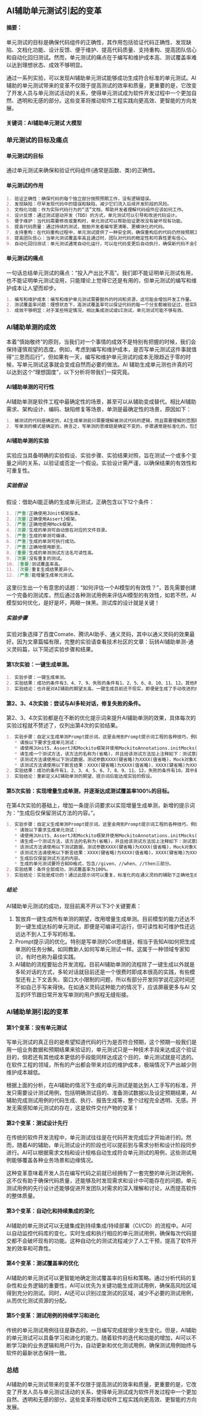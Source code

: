 ## AI辅助单元测试引起的变革

#### 摘要：

单元测试的目标是确保代码组件的正确性，其作用包括验证代码正确性、发现缺陷、文档化功能、设计反馈、便于维护、提高代码质量、支持重构、提高团队信心和自动化回归测试。然而，单元测试的痛点在于编写和维护成本高、测试覆盖率难以达到理想状态、成效不够明显。

通过一系列实验，可以发现AI辅助单元测试能够成功生成符合标准的单元测试。AI辅助的单元测试带来的变革不仅限于提高测试的效率和质量，更重要的是，它改变了开发人员与单元测试活动的关系，使得单元测试成为软件开发过程中一个更加自然、透明和无感的部分。这些变革将推动软件工程实践向更高效、更智能的方向发展。

#### 关键词：AI辅助单元测试 大模型

### 单元测试的目标及痛点

#### 单元测试的目标

通过单元测试来确保和验证代码组件(通常是函数、类)的正确性。

#### 单元测试的作用

```markdown
1. 验证正确性：确保代码的每个独立部分按照预期工作，没有逻辑错误。
2. 发现缺陷：尽早发现代码中的错误和缺陷，减少它们流入后续开发阶段的风险。
3. 文档化功能：作为实际代码行为的“活”文档，帮助开发者理解代码组件应该如何工作。
4. 设计反馈：通过测试驱动开发（TDD）的方式，单元测试可以引导和改进代码设计。
5. 便于维护：当代码需要修改或重构时，单元测试可以帮助验证更改没有破坏现有功能。
6. 提高代码质量：通过持续的测试，鼓励开发者编写更清晰、更模块化的代码。
7. 支持重构：在代码重构过程中，单元测试提供了一种安全网，确保重构后的代码仍然按预期工作。
8. 提高团队信心：当单元测试覆盖率高且通过时，团队对代码的稳定性和可靠性更有信心。
9. 自动化回归测试：单元测试通常自动化运行，可以在代码变更后自动执行，确保新代码不会引入回归错误。
```

#### 单元测试的痛点

一句话总结单元测试的痛点：“投入产出比不高”。我们即不能证明单元测试有用，也不能证明单元测试没用，只能理论上觉得它还是有用的，但单元测试的编写和维护成本让人望而却步。

```markdown
1. 编写和维护成本：编写和维护单元测试需要额外的时间和资源，这可能会增加开发工作量。
2. 测试覆盖率问题：理想状态下，高测试覆盖率可以保证代码的每一个分支都被验证过，但实际上要达到高覆盖率是非常困难的。
3. 成效不够明显：对于某些特定情况，相比集成测试或UI测试，单元测试可能不够有效。
```

### AI辅助单测的成效

本着“慎始敬终”的原则，当我们对一个事情的成效不是特别有把握的时候，我们会保持谨慎观望的态度。例如，考虑到编写和维护成本，是否写单元测试这件事就值得“三思而后行”，但如果有一天，编写和维护单元测试的成本无限趋近于零的时候，写单元测试这事就会变成自然而必要的做法。AI
辅助生成单元测也许真的可以达到这个“理想国度”，以下分析将带我们一探究竟。

#### AI辅助单测的可行性

AI辅助单测是软件工程中最确定性的场景，甚至可以从辅助变成替代。相比AI辅助需求、架构设计、编码、缺陷修复等场景，单测是最确定性的场景，原因如下：

```markdown
1. 被测试的代码是确定的，AI生成单测前只需要理解被测试代码的逻辑，而且需要理解的范围较小。
2. 写单测的模式是确定的，换言之，写单测的思维链是确定不变的，步骤通常是标准化的，包含明确测试目的、准备测试数据以及设定预期结果的断言。
```

#### AI辅助单测的实验

实验应当具备明确的实验假设、实验步骤、实验结果对照，旨在测试一个或多个变量之间的关系，以验证或否定一个假设。实验设计需严谨，以确保结果的有效性和可重复性。

##### 实验假设

假设：借助AI能正确的生成单元测试，正确包含以下12个条件：

```markdown
1. [严重]正确使用JUnit框架版本。
2. [次要]正确使用AssertJ框架。
3. [严重]正确地使用Mock框架。
4. [次要]生成的单测可自动放在对应的文件目录。
5. [严重]生成的单测可编译。
6. [严重]生成的单测可执行成功。
7. [严重]正确地使用断言。
8. [重要]生成的单测测试方法名可读性高。
9. [次要]没有重复的测试。
10. [重要]测试覆盖率高。
11. [次要]重复生成结果差异小。
12. [严重]能增量生成单元测试。
```
这里衍生出一个有意思的话题：“如何评估一个AI模型的有效性？”，首先需要创建一个完备的测试库，然后通过各种测试用例来评估AI模型的有效性，如若不然，AI模型如何优化，是好是坏，两眼一抹黑。测试库的设计就是关键！

##### 实验步骤

实验对象选择了百度Comate、腾讯AI助手、通义灵码，其中以通义灵码的效果最好。因为文章篇幅有限，完整的实验请查看技术社区的文章：玩转AI辅助单测-通义灵码篇，以下简述实验步骤和结果。

#### 第1次实验：一键生成单测。

```markdown
1. 实验步骤：一键生成单测。
2. 实验结果：成功的条件有3、4、7、9，失败的条件有1、2、5、6、8、10、11、12。其他两个模型百度Comate和腾讯AI助手一键生成的结果都不佳。
3. 实验结论：也许是对AI辅助的期望太高，一键生成目前还不现实，即便是生成了手动改进的成本依然很高，甚至还不如自己手写。而且除了单测可执行之外，单测的可读性和可维护性是不可妥协的，因为单测需要随着业务逻辑的变更而变更。
```

#### 第2、3、4次实验：尝试与AI多轮对话，修复失败的条件。

第2、3、4次实验都是在不断的优化提示词来提升AI辅助单测的效果，具体每次的实验过程就不赘述了，仅列出第4次的实验结果。

```markdown
1. 实验步骤：自定义生成单测Prompt提示词，这里会用到Prompt提示词工程的各种技巧，例如One Shot、Cot思维链等，就如同教新人如何写单元测试一样。大致的提示词如下：
   * 请按以下要求生成单元测试： 
   * 请使用JUnit5、AssertJ和Mockito框架并使用MockitoAnnotations.initMocks(this)初始化。
   * 请生成一个测试方法，该方法的名称为(省略)，并且给该测试方法加上注释如下：测试意图：(省略)。
   * 该测试方法请使用以下测试数据，测试参数XXXX(键省略)为XXXX(值省略)，Mock对象XXXX(变量名省略)中的数据分别是，XXXX(键省略)为(值省略)。
   * 该测试方法请使用以下断言结果：XXXX(键省略)为XXXX(值省略)，XXXX(键省略)为XXXX(值省略)。
2. 实验结果：成功的条件有1、2、3、4、5、6、7、8、9、11、12，失败的条件有10。其中条件10可忽略不计，因为单词仅生成一个单测方法，覆盖率由人为控制。基本上证明AI辅助单测是成功的。
3. 实验结论：重新定义AI辅助单测的期望、提示词后能达成实验的假设。
```

#### 第5次实验：实现增量生成单测，并逐渐达成测试覆盖率100%的目标。

在第4次实验的基础上，增加一条提示词要求以实现增量生成单测，新增的提示词为：“生成后仅保留测试方法的内容。”。

```markdown
1. 实验步骤：自定义生成单测Prompt提示词，这里会用到Prompt提示词工程的各种技巧，例如One Shot、Cot思维链等，就如同教新人如何写单元测试一样。大致的提示词如下：
   * 请按以下要求生成单元测试： 
   * 请使用JUnit5、AssertJ和Mockito框架并使用MockitoAnnotations.initMocks(this)初始化。
   * 请生成一个测试方法，该方法的名称为(省略)，并且给该测试方法加上注释如下：测试意图：(省略)。
   * 该测试方法请使用以下测试数据，测试参数XXXX(键省略)为XXXX(值省略)，Mock对象XXXX(变量名省略)中的数据分别是，XXXX(键省略)为(值省略)。
   * 该测试方法请使用以下断言结果：XXXX(键省略)为XXXX(值省略)，XXXX(键省略)为XXXX(值省略)。
   * 生成后仅保留测试方法的内容。 
   * 生成的单元测试要符合BDD格式，包含//given、//when、//then三部分。
2. 实验结果：条件全部成功，测试覆盖率为100%。
3. 实验结论：实验是成功的！通过此提示词可以重复、标准化的在通义灵码的辅助下正确地生成单元测试，测试的质量、可读性和可维护性都达到了人工手写的标准。有人会说写这么多提示词也很花时间，如果把提示词里面的内容分成变和不变两部分内容，变的还是人工维护，不变的用工具自动化，是不是效率就很高了。
```

##### 结论

AI辅助单元测试的成功，现目前离不开以下3个关键要素：

1. 暂放弃一键生成所有单测的期望，改用增量生成单测。目前模型的能力还达不到一键生成达标的单元测试，即便是可编译可运行，但可读性和可维护性还远远达不到人工手写的标准。
2. Prompt提示词的优化。特别是写单测的Cot思维链，相当于告知AI如何把生成单测的任务分解。如同教新人如何写单元测试一样。这属于一种领域专家知识，有时也称为最佳实践。
3. AI辅助的流程要贴合开发流程。目前AI辅助单测的流程除了一键生成以外就是多轮对话的方式，多轮对话就目前还是一个很费时即成本很高的实践，有些模型还有上下文丢失、窗口大小限制的问题，所以有部分开发同学说花这时间还不如自己手写来得快。在如通义灵码这种能力的情况下，应该屏蔽更多与AI
   交互的环节跟日常开发写单测的用户旅程无缝衔接。

### AI辅助单测引起的变革

#### 第1个变革：没有单元测试

写单元测试的真正目的是希望知道代码的行为是否符合预期，这个预期一般我们是用一组业务数据和预期结果来验证的，单元测试只是一种技术手段来达成这个验证目的，倘若还有其他成本更低的手段能同样达成这个目的，单元测试就是可选的。在软件工程的领域，所有的产出都会带来对应的维护成本，极端情况下产出越少则维护成本越低。

根据上面的分析，在AI辅助的情况下生成的单元测试是能达到人工手写的标准，开发只需要设计测试用例，包括明确测试目的、准备测试数据以及设定预期结果，AI辅助完成测试用例的代码生成、执行、报告生成等，整个过程完全透明、无感。开发无需感知单元测试的存在，这是软件交付产物的变革！

#### 第2个变革：测试设计先行

在传统的软件开发流程中，单元测试往往是在代码开发完成后才开始进行的。然而，随着AI的辅助，单元测试设计的阶段也可以提前到与需求分析和设计阶段同步进行。AI可以根据需求文档和设计规格自动生成符合单元测试的用例，这些测试用例能够覆盖各种业务场景和边缘情况。

这种变革意味着开发人员在编写代码之前就已经拥有了一套完整的单元测试用例，这不仅有助于确保代码质量，还能够及时发现需求和设计中可能存在的问题。单元测试用例的先行设计还能够促进开发团队对需求的深入理解和讨论，从而提高软件的整体质量。

#### 第3个变革：自动化和持续集成的深化

AI辅助的单元测试可以无缝集成到持续集成/持续部署（CI/CD）的流程中。AI可以自动监控代码库的变化，实时生成和执行相应的单元测试用例，确保每次代码提交都不会破坏现有的功能。这种自动化的测试流程减少了人工干预，提高了软件开发的效率和可靠性。

#### 第4个变革：测试覆盖率的优化

AI辅助的单元测试可以更智能地确定测试覆盖率的目标和策略。通过分析代码的复杂性和业务逻辑的重要性，AI可以优先为关键功能生成测试用例，确保高风险区域得到充分的测试。同时，AI还可以识别过度测试的区域，减少不必要的测试用例，从而优化测试资源的分配。

#### 第5个变革：测试用例的持续学习和进化

传统的单元测试用例往往是静态的，一旦编写完成就很少发生变化。但是，AI辅助的单元测试可以具备学习和进化的能力。随着软件的迭代和功能的增加，AI可以不断学习新的业务逻辑和用户行为，自动更新和优化测试用例，确保测试用例始终与软件的最新状态保持一致。

### 总结

AI辅助的单元测试带来的变革不仅限于提高测试的效率和质量，更重要的是，它改变了开发人员与单元测试活动的关系，使得单元测试成为软件开发过程中一个更加自然、透明和无感的部分。这些变革将推动软件工程实践向更高效、更智能的方向发展。

